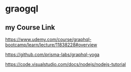 # graogql

## my Course Link

<!-- Udemy Course -->
https://www.udemy.com/course/graphql-bootcamp/learn/lecture/11838228#overview

<!-- GraphQL-yoga -->
https://github.com/prisma-labs/graphql-yoga

<!-- Visual Studio Docs -->
https://code.visualstudio.com/docs/nodejs/nodejs-tutorial

